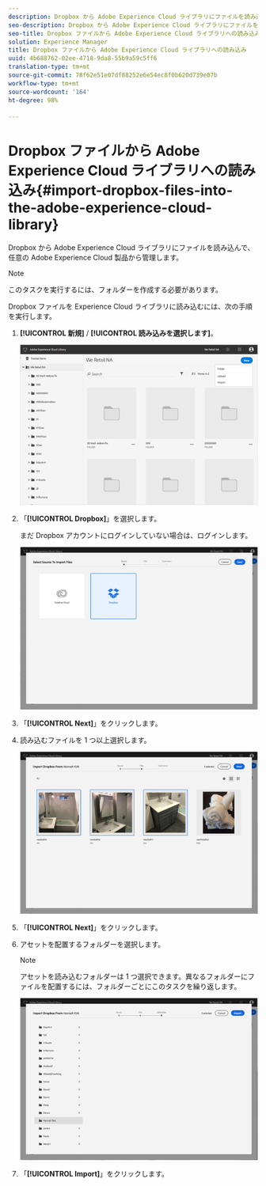 ```yaml
---
description: Dropbox から Adobe Experience Cloud ライブラリにファイルを読み込んで、任意の Adobe Experience Cloud 製品から管理します。
seo-description: Dropbox から Adobe Experience Cloud ライブラリにファイルを読み込んで、任意の Adobe Experience Cloud 製品から管理します。
seo-title: Dropbox ファイルから Adobe Experience Cloud ライブラリへの読み込み
solution: Experience Manager
title: Dropbox ファイルから Adobe Experience Cloud ライブラリへの読み込み
uuid: 4b688762-02ee-4718-9da8-55b9a59c5ff6
translation-type: tm+mt
source-git-commit: 78f62e51e07df88252e6e54ec8f0b620d739e07b
workflow-type: tm+mt
source-wordcount: '164'
ht-degree: 98%

---
```



# Dropbox ファイルから Adobe Experience Cloud ライブラリへの読み込み{#import-dropbox-files-into-the-adobe-experience-cloud-library}

Dropbox から Adobe Experience Cloud ライブラリにファイルを読み込んで、任意の Adobe Experience Cloud 製品から管理します。

>[!NOTE]
>
>このタスクを実行するには、フォルダーを作成する必要があります。

Dropbox ファイルを Experience Cloud ライブラリに読み込むには、次の手順を実行します。

1. **[!UICONTROL 新規]** / **[!UICONTROL 読み込みを選択します]**。

   ![](assets/library_new_folder_upload.png)

1. 「**[!UICONTROL Dropbox]**」を選択します。

   まだ Dropbox アカウントにログインしていない場合は、ログインします。

   ![](assets/library_import_db.png)

1. 「**[!UICONTROL Next]**」をクリックします。
1. 読み込むファイルを 1 つ以上選択します。

   ![](assets/library_import_db_files_selected.png)

1. 「**[!UICONTROL Next]**」をクリックします。
1. アセットを配置するフォルダーを選択します。

   >[!NOTE]
   >
   >アセットを読み込むフォルダーは 1 つ選択できます。異なるフォルダーにファイルを配置するには、フォルダーごとにこのタスクを繰り返します。

   ![](assets/library_import_db_folder_select.png)

1. 「**[!UICONTROL Import]**」をクリックします。


